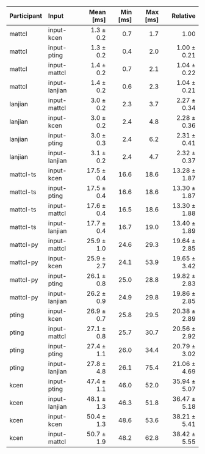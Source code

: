 | Participant | Input | Mean [ms] | Min [ms] | Max [ms] | Relative |
|:---|:---|---:|---:|---:|---:|
| mattcl | input-kcen | 1.3 ± 0.2 | 0.7 | 1.7 | 1.00 |
| mattcl | input-pting | 1.3 ± 0.2 | 0.4 | 2.0 | 1.00 ± 0.21 |
| mattcl | input-mattcl | 1.4 ± 0.2 | 0.7 | 2.1 | 1.04 ± 0.22 |
| mattcl | input-lanjian | 1.4 ± 0.2 | 0.6 | 2.3 | 1.04 ± 0.21 |
| lanjian | input-mattcl | 3.0 ± 0.2 | 2.3 | 3.7 | 2.27 ± 0.34 |
| lanjian | input-kcen | 3.0 ± 0.2 | 2.4 | 4.8 | 2.28 ± 0.36 |
| lanjian | input-pting | 3.0 ± 0.3 | 2.4 | 6.2 | 2.31 ± 0.41 |
| lanjian | input-lanjian | 3.1 ± 0.2 | 2.4 | 4.7 | 2.32 ± 0.37 |
| mattcl-ts | input-kcen | 17.5 ± 0.4 | 16.6 | 18.6 | 13.28 ± 1.87 |
| mattcl-ts | input-pting | 17.5 ± 0.4 | 16.6 | 18.6 | 13.30 ± 1.87 |
| mattcl-ts | input-mattcl | 17.6 ± 0.4 | 16.5 | 18.6 | 13.30 ± 1.88 |
| mattcl-ts | input-lanjian | 17.7 ± 0.4 | 16.7 | 19.0 | 13.40 ± 1.89 |
| mattcl-py | input-mattcl | 25.9 ± 1.0 | 24.6 | 29.3 | 19.64 ± 2.85 |
| mattcl-py | input-kcen | 25.9 ± 2.7 | 24.1 | 53.9 | 19.65 ± 3.42 |
| mattcl-py | input-pting | 26.1 ± 0.8 | 25.0 | 28.8 | 19.82 ± 2.83 |
| mattcl-py | input-lanjian | 26.2 ± 0.9 | 24.9 | 29.8 | 19.86 ± 2.85 |
| pting | input-kcen | 26.9 ± 0.7 | 25.8 | 29.5 | 20.38 ± 2.89 |
| pting | input-mattcl | 27.1 ± 0.8 | 25.7 | 30.7 | 20.56 ± 2.92 |
| pting | input-pting | 27.4 ± 1.1 | 26.0 | 34.4 | 20.79 ± 3.02 |
| pting | input-lanjian | 27.8 ± 4.8 | 26.1 | 75.4 | 21.06 ± 4.69 |
| kcen | input-pting | 47.4 ± 1.1 | 46.0 | 52.0 | 35.94 ± 5.07 |
| kcen | input-lanjian | 48.1 ± 1.3 | 46.3 | 51.8 | 36.47 ± 5.18 |
| kcen | input-kcen | 50.4 ± 1.3 | 48.6 | 53.6 | 38.21 ± 5.41 |
| kcen | input-mattcl | 50.7 ± 1.9 | 48.2 | 62.8 | 38.42 ± 5.55 |
